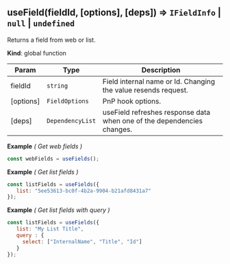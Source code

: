 <a name="useField"></a>

## useField(fieldId, [options], [deps]) ⇒ <code>IFieldInfo</code> \| <code>null</code> \| <code>undefined</code>
Returns a field from web or list.

**Kind**: global function

| Param | Type | Description |
| --- | --- | --- |
| fieldId | <code>string</code> | Field internal name or Id. Changing the value resends request. |
| [options] | <code>FieldOptions</code> | PnP hook options. |
| [deps] | <code>DependencyList</code> | useField refreshes response data when one of the dependencies changes. |

**Example** *( Get web fields )*
```js
const webFields = useFields();
```
**Example** *( Get list fields )*
```js
const listFields = useFields({
   list: "5ee53613-bc0f-4b2a-9904-b21afd8431a7"
});
```
**Example** *( Get list fields with query )*
```js
const listFields = useFields({
   list: "My List Title",
   query : {
     select: ["InternalName", "Title", "Id"]
   }
});
```

